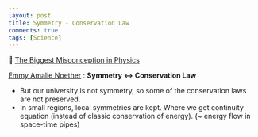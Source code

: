 ```yaml
---
layout: post
title: Symmetry - Conservation Law
comments: true
tags: [Science]
---
```


🍎 [The Biggest Misconception in Physics](https://www.youtube.com/watch?v=lcjdwSY2AzM)

[Emmy Amalie Noether](https://mathshistory.st-andrews.ac.uk/Biographies/Noether_Emmy/) : **Symmetry <-> Conservation Law**

* But our university is not symmetry, so some of the conservation laws are not preserved.
* In small regions, local symmetries are kept. Where we get continuity equation (instead of classic conservation of energy). (~ energy flow in space-time pipes)
